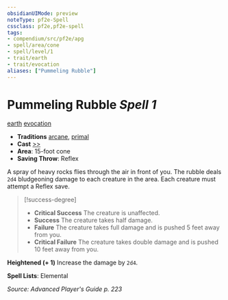 ```yaml
---
obsidianUIMode: preview
noteType: pf2e-Spell
cssclass: pf2e,pf2e-spell
tags:
- compendium/src/pf2e/apg
- spell/area/cone
- spell/level/1
- trait/earth
- trait/evocation
aliases: ["Pummeling Rubble"]
---
```

# Pummeling Rubble *Spell 1*   
[earth](rules/traits/earth.md "Earth Energy & Element Trait")  [evocation](rules/traits/evocation.md "Evocation School Trait")  

- **Traditions** [arcane](rules/traits/arcane.md "Arcane Tradition Trait"), [primal](rules/traits/primal.md "Primal Tradition Trait")
- **Cast** [>>](rules/core-rulebook/chapter-9-playing-the-game.md#Actions "Two-Action") 
- **Area**: 15-foot cone
- **Saving Throw**: Reflex

A spray of heavy rocks flies through the air in front of you. The rubble deals `2d4` bludgeoning damage to each creature in the area. Each creature must attempt a Reflex save.

> [!success-degree] 
> - **Critical Success** The creature is unaffected.
> - **Success** The creature takes half damage.
> - **Failure** The creature takes full damage and is pushed 5 feet away from you.
> - **Critical Failure** The creature takes double damage and is pushed 10 feet away from you.

**Heightened (+ 1)** Increase the damage by `2d4`.

**Spell Lists**: Elemental

*Source: Advanced Player's Guide p. 223*